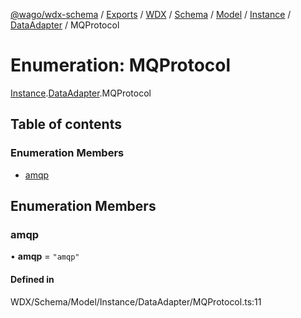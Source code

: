 [@wago/wdx-schema](../README.md) / [Exports](../modules.md) / [WDX](../modules/WDX.md) / [Schema](../modules/WDX.Schema.md) / [Model](../modules/WDX.Schema.Model.md) / [Instance](../modules/WDX.Schema.Model.Instance.md) / [DataAdapter](../modules/WDX.Schema.Model.Instance.DataAdapter.md) / MQProtocol

# Enumeration: MQProtocol

[Instance](../modules/WDX.Schema.Model.Instance.md).[DataAdapter](../modules/WDX.Schema.Model.Instance.DataAdapter.md).MQProtocol

## Table of contents

### Enumeration Members

- [amqp](WDX.Schema.Model.Instance.DataAdapter.MQProtocol.md#amqp)

## Enumeration Members

### amqp

• **amqp** = ``"amqp"``

#### Defined in

WDX/Schema/Model/Instance/DataAdapter/MQProtocol.ts:11
